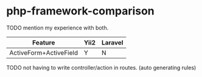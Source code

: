 # php-framework-comparison

TODO mention my experience with both.

| Feature                  | Yii2 | Laravel |
|--------------------------|-----|---------|
| ActiveForm+ActiveField   |  Y  |    N    |
TODO not having to write controller/action in routes. (auto generating rules)
